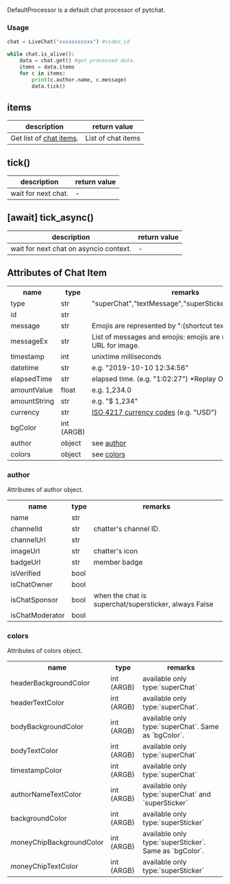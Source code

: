 DefaultProcessor is a default chat processor of pytchat.
### Usage
```python
chat = LiveChat("xxxxxxxxxxx") #video_id

while chat.is_alive():
    data = chat.get() #get processed data.
    items = data.items
    for c in items:
        print(c.author.name, c.message)
        data.tick()
```
## items
description|return value
---|---
Get list of [chat items](#members-of-chat-item).|List of chat items

## tick()
description|return value
---|---
wait for next chat.|-

## [await] tick_async()
description|return value
---|---
wait for next chat on asyncio context.|-


## Attributes of Chat Item

<table>
  <tr>
    <th>name</th>
    <th>type</th>
    <th>remarks</th>
  </tr>
  <tr>
    <td>type</td>
    <td>str</td>
    <td>"superChat","textMessage","superSticker","newSponsor"</td>
  </tr>
  <tr>
    <td>id</td>
    <td>str</td>
    <td></td>
  </tr>
  <tr>
    <td>message</td>
    <td>str</td>
    <td>Emojis are represented by ":(shortcut text):"</td>
  </tr>
  <tr>
    <td>messageEx</td>
    <td>str</td>
    <td>List of messages and emojis: emojis are represented by URL for image.</td>
  </tr>
  <tr>
    <td>timestamp</td>
    <td>int</td>
    <td>unixtime milliseconds</td>
  </tr>
  <tr>
    <td>datetime</td>
    <td>str</td>
    <td>e.g. "2019-10-10 12:34:56"</td>
  </tr>
    <td>elapsedTime</td>
    <td>str</td>
    <td>elapsed time. (e.g. "1:02:27") *Replay Only.</td>
  </tr>
  <tr>
    <td>amountValue</td>
    <td>float</td>
    <td>e.g. 1,234.0</td>
  </tr>
  <tr>
    <td>amountString</td>
    <td>str</td>
    <td>e.g. "$ 1,234"</td>
  </tr>
  <tr>
    <td>currency</td>
    <td>str</td>
    <td><a href="https://en.wikipedia.org/wiki/ISO_4217">ISO 4217 currency codes</a> (e.g. "USD")</td>
  </tr>
  <tr>
    <td>bgColor</td>
    <td>int (ARGB)</td>
    <td></td>
  </tr>
  <tr>
    <td>author</td>
    <td>object</td>
    <td>see <a href="#author">author</a></td>
  </tr>  <tr>
    <td>colors</td>
    <td>object</td>
    <td>see <a href="#colors">colors</a></td>
  </tr>
</table>

### author
Attributes of author object.
<table>
  <tr>
    <th>name</th>
    <th>type</th>
    <th>remarks</th>
  </tr>
  <tr>
    <td>name</td>
    <td>str</td>
    <td></td>
  </tr>
  <tr>
    <td>channelId</td>
    <td>str</td>
    <td>chatter's channel ID.</td>
  </tr>
  <tr>
    <td>channelUrl</td>
    <td>str</td>
    <td></td>
  </tr>
  <tr>
    <td>imageUrl</td>
    <td>str</td>
    <td>chatter's icon</td>
  </tr>
  <tr>
    <td>badgeUrl</td>
    <td>str</td>
    <td>member badge</td>
  </tr>
  <tr>
    <td>isVerified</td>
    <td>bool</td>
    <td></td>
  </tr>
  <tr>
    <td>isChatOwner</td>
    <td>bool</td>
    <td></td>
  </tr>
  <tr>
    <td>isChatSponsor</td>
    <td>bool</td>
    <td>when the chat is superchat/supersticker, always False</td>
  </tr>
  <tr>
    <td>isChatModerator</td>
    <td>bool</td>
    <td></td>
  </tr>
</table>

### colors
Attributes of colors object.
<table>
  <tr>
    <th>name</th>
    <th>type</th>
    <th>remarks</th>
  </tr>
  <tr>
    <td>headerBackgroundColor</td>
    <td>int (ARGB)</td>
    <td>available only type:`superChat`</td>
  </tr>
  <tr>
    <td>headerTextColor</td>
    <td>int (ARGB)</td>
    <td>available only type:`superChat`.</td>
  </tr>
  <tr>
    <td>bodyBackgroundColor</td>
    <td>int (ARGB)</td>
    <td>available only type:`superChat`. Same as `bgColor`.</td>
  </tr>
  <tr>
    <td>bodyTextColor</td>
    <td>int (ARGB)</td>
    <td>available only type:`superChat`</td>
  </tr>
  <tr>
    <td>timestampColor</td>
    <td>int (ARGB)</td>
    <td>available only type:`superChat`</td>
  </tr>
  <tr>
    <td>authorNameTextColor</td>
    <td>int (ARGB)</td>
    <td>available only type:`superChat` and `superSticker`</td>
  </tr>
  <tr>
    <td>backgroundColor</td>
    <td>int (ARGB)</td>
    <td>available only type:`superSticker`</td>
  </tr>
  <tr>
    <td>moneyChipBackgroundColor</td>
    <td>int (ARGB)</td>
    <td>available only type:`superSticker`. Same as `bgColor`.</td>
  </tr>
  <tr>
    <td>moneyChipTextColor</td>
    <td>int (ARGB)</td>
    <td>available only type:`superSticker`</td>
  </tr>
</table>
